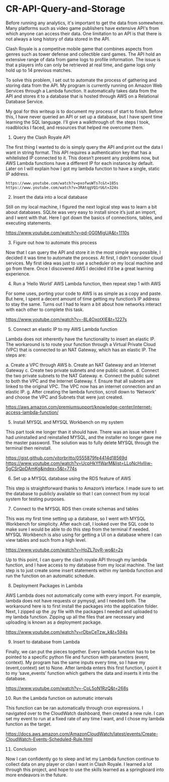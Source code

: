 # CR-API-Query-and-Storage

Before running any analytics, it's important to get the data from somewhere. Many platforms such as video game publishers have extensive API's from which anyone can access their data. One limitation to an API is that there is not always a long history of data stored in the API.

Clash Royale is a competitve mobile game that combines aspects from genres such as tower defense and collectible card games. The API hold an extensive range of data from game logs to profile information. The issue is that a players info can only be retrieved at real time, and game logs only hold up to 14 previous matches.

To solve this problem, I set out to automate the process of gathering and storing data from the API. My program is currently running on Amazon Web Services through a Lambda function. It automatically takes data from the API and stores it to a database that is hosted through AWS on a Relational Database Service.

My goal for this writeup is to document my process of start to finish. Before this, I have never queried an API or set up a database, but I have spent time learning the SQL language. I'll give a walkthrough of: the steps I took, roadblocks I faced, and resources that helped me overcome them.

1. Query the Clash Royale API

The first thing I wanted to do is simply query the API and print out the data I want in string format. This API requires a authentication key that has a whitelisted IP connected to it. This doesn’t present any problems now, but AWS Lambda functions have a different IP for each instance by default. Later on I will explain how I got my lambda function to have a single, static IP address.

    https://www.youtube.com/watch?v=pxofwuWTs7c&t=185s
    https://www.youtube.com/watch?v=3RAtqgVQ1rU&t=324s

2.  Insert the data into a local database

Still on my local machine, I figured the next logical step was to learn a bit about databases. SQLite was very easy to install since it’s just an import, and I went with that. Here I got down the basics of connections, tables, and executing statements.

https://www.youtube.com/watch?v=pd-0G0MigUA&t=1110s

3. Figure out how to automate this process

Now that I can query the API and store it in the most simple way possible, I decided it was time to automate the process. At first, I didn’t consider cloud services. My first idea was just to use a scheduler on my local machine and go from there. Once I discovered AWS I decided it’d be a great learning experience.

4. Run a ‘Hello World’ AWS Lambda function, then repeat step 1 with AWS

For some uses, porting your code to AWS is as simple as a copy and paste. But here, I spent a decent amount of time getting my function’s IP address to stay the same. Turns out I had to learn a bit about how networks interact with each other to complete this task.

https://www.youtube.com/watch?v=-8L4OxotXlE&t=1227s

5. Connect an elastic IP to my AWS Lambda function

Lambda does not inherently have the functionality to insert an elastic IP. The workaround is to route your function through a Virtual Private Cloud (VPC) that is connected to an NAT Gateway, which has an elastic IP. The steps are:

a.	Create a VPC through AWS
b.	Create an NAT Gateway and an Internet Gateway
c.	Create two private subnets and one public subnet.
d.	Connect the two private subnets to the NAT Gateway.
e.	Connect the public subnet to both the VPC and the Internet Gateway.
f.	Ensure that all subnets are linked to the original VPC. The VPC now has an internet connection and an elastic IP.
g.	After creating the lambda function, scroll down to ‘Network’ and choose the VPC and Subnets that were just created.

https://aws.amazon.com/premiumsupport/knowledge-center/internet-access-lambda-function/

5. Install MYSQL and MYSQL Workbench on my system

This part took me longer than it should have. There was an issue where I had uninstalled and reinstalled MYSQL, and the installer no longer gave me the master password. The solution was to fully delete MYSQL through the terminal then reinstall.

https://gist.github.com/vitorbritto/0555879fe4414d18569d
https://www.youtube.com/watch?v=UcpHkYfWarM&list=LLoNcHvIIiw-5gCSrQpDAmKg&index=5&t=774s

6. Set up a MYSQL database using the RDS feature of AWS

This step is straightforward thanks to Amazon’s interface. I made sure to set the database to publicly available so that I can connect from my local system for testing purposes.

7. Connect to the MYSQL RDS then create schemas and tables

This was my first time setting up a database, so I went with MYSQL Workbench for simplicity. After each call, I looked over the SQL code to make sure I would be able to do this step from the terminal if needed. MYSQL Workbench is also using for getting a UI on a database where I can view tables and such from a high level.

https://www.youtube.com/watch?v=HoZL7oyR-wo&t=2s

Up to this point, I can query the clash royale API through my lambda function, and I have access to my database from my local machine. The last step is to just create some insert statements within my lambda function and run the function on an automatic schedule.

8. Deployment Packages in Lambda

AWS Lambda does not automatically come with every import. For example, lambda does not have requests or pymysql, and I needed both. The workaround here is to first install the packages into the application folder. Next, I zipped up the .py file with the packages I needed and uploaded to my lambda function. Zipping up all the files that are necessary and uploading is known as a deployment package.

https://www.youtube.com/watch?v=rDbxCeTzw_k&t=594s

9. Insert to database from Lambda

Finally, we can put the pieces together. Every lambda function has to be pointed to a specific python file and function with parameters (event, context). My program has the same inputs every time, so I have my (event,context) set to None. After lambda enters this first function, I point it to my ‘save_events’ function which gathers the data and inserts it into the database.

https://www.youtube.com/watch?v=-CoL5oN1RzQ&t=268s

10. Run the Lambda function on automatic intervals

This function can be ran automatically through cron expressions. I navigated over to the CloudWatch dashboard, then created a new rule. I can set my event to run at a fixed rate of any time I want, and I chose my lambda function as the target.

https://docs.aws.amazon.com/AmazonCloudWatch/latest/events/Create-CloudWatch-Events-Scheduled-Rule.html

11. Conclusion

Now I can confidently go to sleep and let my Lambda function continue to collect data on any player or clan I want in Clash Royale. I learned a lot through this project, and hope to use the skills learned as a springboard into more endeavors in the future. 
